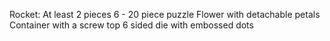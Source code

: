 Rocket: At least 2 pieces
6 - 20 piece puzzle
Flower with detachable petals
Container with a screw top
6 sided die with embossed dots